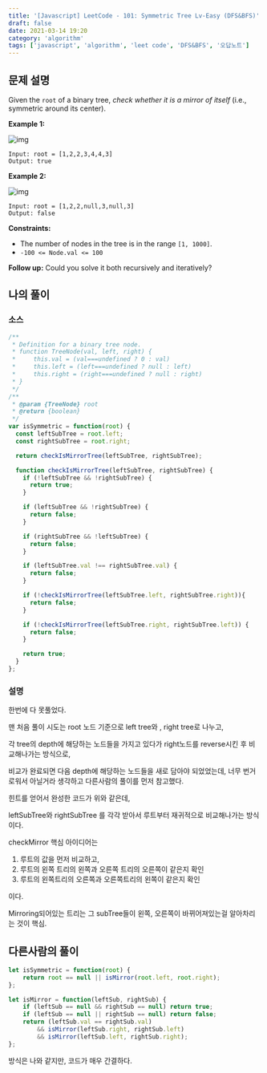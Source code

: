 ```yaml
---
title: '[Javascript] LeetCode - 101: Symmetric Tree Lv-Easy (DFS&BFS)'
draft: false
date: 2021-03-14 19:20
category: 'algorithm'
tags: ['javascript', 'algorithm', 'leet code', 'DFS&BFS', '오답노트']
---
```


## 문제 설명

Given the `root` of a binary tree, *check whether it is a mirror of itself* (i.e., symmetric around its center).

 

**Example 1:**

![img](https://assets.leetcode.com/uploads/2021/02/19/symtree1.jpg)

```
Input: root = [1,2,2,3,4,4,3]
Output: true
```

**Example 2:**

![img](https://assets.leetcode.com/uploads/2021/02/19/symtree2.jpg)

```
Input: root = [1,2,2,null,3,null,3]
Output: false
```

 

**Constraints:**

- The number of nodes in the tree is in the range `[1, 1000]`.
- `-100 <= Node.val <= 100`

 

**Follow up:** Could you solve it both recursively and iteratively?



## 나의 풀이

### 소스

```js
/**
 * Definition for a binary tree node.
 * function TreeNode(val, left, right) {
 *     this.val = (val===undefined ? 0 : val)
 *     this.left = (left===undefined ? null : left)
 *     this.right = (right===undefined ? null : right)
 * }
 */
/**
 * @param {TreeNode} root
 * @return {boolean}
 */
var isSymmetric = function(root) {
  const leftSubTree = root.left;
  const rightSubTree = root.right;

  return checkIsMirrorTree(leftSubTree, rightSubTree);

  function checkIsMirrorTree(leftSubTree, rightSubTree) {
    if (!leftSubTree && !rightSubTree) {
      return true;
    }

    if (leftSubTree && !rightSubTree) {
      return false;
    }

    if (rightSubTree && !leftSubTree) {
      return false;
    }

    if (leftSubTree.val !== rightSubTree.val) {
      return false;
    }

    if (!checkIsMirrorTree(leftSubTree.left, rightSubTree.right)){
      return false;
    }

    if (!checkIsMirrorTree(leftSubTree.right, rightSubTree.left)) {
      return false;
    }

    return true;
  }
};
```

### 설명

한번에 다 못풀었다.

맨 처음 풀이 시도는 root 노드 기준으로 left tree와 , right tree로 나누고,

각 tree의 depth에 해당하는 노드들을 가지고 있다가 right노드를 reverse시킨 후 비교해나가는 방식으로,

비교가 완료되면 다음 depth에 해당하는 노드들을 새로 담아야 되었었는데, 너무 번거로워서 아닐거라 생각하고 다른사람의 풀이를 먼저 참고했다.



힌트를 얻어서 완성한 코드가 위와 같은데,

leftSubTree와 rightSubTree 를 각각 받아서 루트부터 재귀적으로 비교해나가는 방식이다.

checkMirror 핵심 아이디어는 

1. 루트의 값을 먼저 비교하고, 
2. 루트의 왼쪽 트리의 왼쪽과 오른쪽 트리의 오른쪽이 같은지 확인
3. 루트의 왼쪽트리의 오른쪽과 오른쪽트리의 왼쪽이 같은지 확인

이다.

Mirroring되어있는 트리는 그 subTree들이 왼쪽, 오른쪽이 바뀌어져있는걸 알아차리는 것이 핵심.



## 다른사람의 풀이

```js
let isSymmetric = function(root) {
    return root == null || isMirror(root.left, root.right);
};

let isMirror = function(leftSub, rightSub) {
    if (leftSub == null && rightSub == null) return true;
    if (leftSub == null || rightSub == null) return false;
    return (leftSub.val == rightSub.val)
        && isMirror(leftSub.right, rightSub.left)
        && isMirror(leftSub.left, rightSub.right);
};
```

방식은 나와 같지만, 코드가 매우 간결하다.

